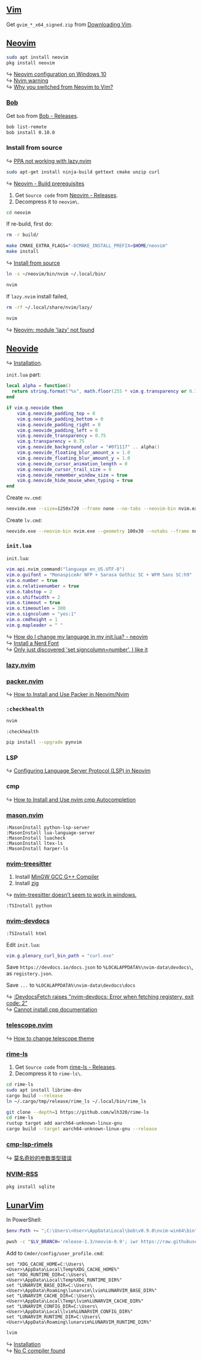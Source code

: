 ## [Vim](https://www.vim.org)

Get `gvim_*_x64_signed.zip` from [Downloading Vim](https://www.vim.org/download.php).

## [Neovim](https://neovim.io)

```sh
sudo apt install neovim
pkg install neovim
```

↪ [Neovim configuration on Windows 10](https://jdhao.github.io/2018/11/15/neovim_configuration_windows/)  
↪ [Nvim warning](https://github.com/LunarWatcher/auto-pairs#nvim-warning)  
↪ [Why you switched from Neovim to Vim?](https://www.reddit.com/r/vim/comments/16cdbyd/why_you_switched_from_neovim_to_vim/)

### [Bob](https://github.com/MordechaiHadad/bob)

Get `bob` from [Bob - Releases](https://github.com/MordechaiHadad/bob/releases).

```sh
bob list-remote
bob install 0.10.0
```

### Install from source

<!-- --8<-- [start:ubuntu-22-arm] -->
↪ [PPA not working with lazy.nvim](https://www.reddit.com/r/neovim/comments/166fpfb/ppa_not_working_with_lazynvim/)

```sh
sudo apt-get install ninja-build gettext cmake unzip curl
```

↪ [Neovim - Build prerequisites](https://github.com/neovim/neovim/blob/master/BUILD.md#build-prerequisites)

1. Get `Source code` from [Neovim - Releases](https://github.com/neovim/neovim/releases).
2. Decompress it to `neovim\`.

```sh
cd neovim
```

If re-build, first do:

```sh
rm -r build/
```

```sh
make CMAKE_EXTRA_FLAGS="-DCMAKE_INSTALL_PREFIX=$HOME/neovim"
make install
```

↪ [Install from source](https://github.com/neovim/neovim/blob/master/INSTALL.md#install-from-source)

```sh
ln -s ~/neovim/bin/nvim ~/.local/bin/
```

```sh
nvim
```

If `lazy.nvim` install failed,

```sh
rm -rf ~/.local/share/nvim/lazy/
```

```sh
nvim
```

↪ [Neovim: module 'lazy' not found](https://stackoverflow.com/questions/77510936/neovim-module-lazy-not-found/77825709)
<!-- --8<-- [end:ubuntu-22-arm] -->

## [Neovide](https://neovide.dev)

↪ [Installation](https://neovide.dev/installation.html).

`init.lua` part:

```lua
local alpha = function()
  return string.format("%x", math.floor(255 * vim.g.transparency or 0.75))
end

if vim.g.neovide then
    vim.g.neovide_padding_top = 0
    vim.g.neovide_padding_bottom = 0
    vim.g.neovide_padding_right = 0
    vim.g.neovide_padding_left = 0
    vim.g.neovide_transparency = 0.75
    vim.g.transparency = 0.75
    vim.g.neovide_background_color = "#0f1117" .. alpha()
    vim.g.neovide_floating_blur_amount_x = 1.0
    vim.g.neovide_floating_blur_amount_y = 1.0
    vim.g.neovide_cursor_animation_length = 0
    vim.g.neovide_cursor_trail_size = 0
    vim.g.neovide_remember_window_size = true
    vim.g.neovide_hide_mouse_when_typing = true
end
```

Create `nv.cmd`:

```sh
neovide.exe --size=1250x720 --frame none --no-tabs --neovim-bin nvim.exe -- -u "init.lua" %*
```

Create `lv.cmd`:

```sh
neovide.exe --neovim-bin nvim.exe --geometry 100x30 --notabs --frame none -- -u "%LUNARVIM_BASE_DIR%\init.lua" %*
```

### `init.lua`

`init.lua`:

```lua
vim.api.nvim_command("language en_US.UTF-8")
vim.o.guifont = "MonaspiceAr NFP + Sarasa Gothic SC + WFM Sans SC:h9"
vim.o.number = true
vim.o.relativenumber = true
vim.o.tabstop = 2
vim.o.shiftwidth = 2
vim.o.timeout = true
vim.o.timeoutlen = 300
vim.o.signcolumn = "yes:1"
vim.o.cmdheight = 1
vim.g.mapleader = " "
```

↪ [How do I change my language in my init.lua? - neovim](https://vi.stackexchange.com/questions/36426/how-do-i-change-my-language-in-my-init-lua-neovim)  
↪ [Install a Nerd Font](https://www.lunarvim.org/docs/installation/post-install#install-a-nerd-font)  
↪ [Only just discovered 'set signcolumn=number', I like it](https://www.reddit.com/r/neovim/comments/neaeej/only_just_discovered_set_signcolumnnumber_i_like/)

### [lazy.nvim](https://github.com/folke/lazy.nvim)

### [packer.nvim](https://github.com/wbthomason/packer.nvim)

↪ [How to Install and Use Packer in Neovim/Nvim](https://linovox.com/install-and-use-packer-in-neovim/)

### `:checkhealth`

```sh
nvim
```

```
:checkhealth
```

```sh
pip install --upgrade pynvim
```

### LSP

↪ [Configuring Language Server Protocol (LSP) in Neovim](https://linovox.com/configuring-language-server-protocol-lsp-in-neovim/)

### cmp

↪ [How to Install and Use nvim cmp Autocompletion](https://linovox.com/install-and-use-nvim-cmp/)
<!-- ↪ [Autocomplete with nvim-cmp](https://www.jonashietala.se/blog/2024/05/26/autocomplete_with_nvim-cmp/) -->

### [mason.nvim](https://github.com/williamboman/mason.nvim)

```
:MasonInstall python-lsp-server
:MasonInstall lua-language-server
:MasonInstall luacheck
:MasonInstall ltex-ls
:MasonInstall harper-ls
```

### [nvim-treesitter](https://github.com/nvim-treesitter/nvim-treesitter)

1. Install [MinGW GCC G++ Compiler](https://techdecodetutorials.com/download/)
2. Install [zig](https://ziglang.org/)

↪ [nvim-treesitter doesn't seem to work in windows.](https://github.com/nvim-treesitter/nvim-treesitter/issues/2135)

```
:TSInstall python
```

<!-- ↪ [Let's create a Tree-sitter grammar](https://www.jonashietala.se/blog/2024/03/19/lets_create_a_tree-sitter_grammar/) -->

### [nvim-devdocs](https://github.com/luckasRanarison/nvim-devdocs)

```
:TSInstall html
```

Edit `init.lua`:

```lua
vim.g.plenary_curl_bin_path = "curl.exe"
```

Save `https://devdocs.io/docs.json` to `%LOCALAPPDATA%\nvim-data\devdocs\`, as `registery.json`.

Save `...` to `%LOCALAPPDATA%\nvim-data\devdocs\docs`

↪ [:DevdocsFetch raises "nvim-devdocs: Error when fetching registery, exit code: 2"](https://github.com/luckasRanarison/nvim-devdocs/issues/31)  
↪ [Cannot install cpp documentation](https://github.com/luckasRanarison/nvim-devdocs/issues/71)

### [telescope.nvim](https://github.com/nvim-telescope/telescope.nvim)

↪ [How to change telescope theme](https://github.com/LazyVim/LazyVim/discussions/1127)

### [rime-ls](https://github.com/wlh320/rime-ls)

1. Get `Source code` from [rime-ls - Releases](https://github.com/wlh320/rime-ls/releases).
2. Decompress it to `rime-ls\`.

```sh
cd rime-ls
sudo apt install librime-dev
cargo build --release
ln ~/.cargo/tmp/release/rime_ls ~/.local/bin/rime_ls
```

<!-- --8<-- [start:ubuntu-22-arm] -->
```sh
git clone --depth=1 https://github.com/wlh320/rime-ls
cd rime-ls
rustup target add aarch64-unknown-linux-gnu
cargo build --target aarch64-unknown-linux-gnu --release
```
<!-- --8<-- [end:ubuntu-22-arm] -->

### [cmp-lsp-rimels](https://github.com/liubianshi/cmp-lsp-rimels)

↪ [莫名奇妙的参数类型错误](https://github.com/liubianshi/cmp-lsp-rimels/issues/1)

### [NVIM-RSS](https://github.com/EMPAT94/nvim-rss)

```sh
pkg install sqlite
```

## [LunarVim](https://www.lunarvim.org/)

In PowerShell:

```powershell
$env:Path += ";C:\Users\<User>\AppData\Local\bob\v0.9.0\nvim-win64\bin"
```

```sh
pwsh -c "$LV_BRANCH='release-1.3/neovim-0.9'; iwr https://raw.githubusercontent.com/LunarVim/LunarVim/release-1.3/neovim-0.9/utils/installer/install.ps1 -UseBasicParsing | iex"
```

Add to `Cmder/config/user_profile.cmd`:

```
set "XDG_CACHE_HOME=C:\Users\<User>\AppData\Local\Temp%XDG_CACHE_HOME%"
set "XDG_RUNTIME_DIR=C:\Users\<User>\AppData\Local\Temp%XDG_RUNTIME_DIR%"
set "LUNARVIM_BASE_DIR=C:\Users\<User>\AppData\Roaming\lunarvim\lvim%LUNARVIM_BASE_DIR%"
set "LUNARVIM_CACHE_DIR=C:\Users\<User>\AppData\Local\Temp\lvim%LUNARVIM_CACHE_DIR%"
set "LUNARVIM_CONFIG_DIR=C:\Users\<User>\AppData\Local\lvim%LUNARVIM_CONFIG_DIR%"
set "LUNARVIM_RUNTIME_DIR=C:\Users\<User>\AppData\Roaming\lunarvim%LUNARVIM_RUNTIME_DIR%"
```

```sh
lvim
```

↪ [Installation](https://www.lunarvim.org/docs/installation)  
↪ [No C compiler found](https://github.com/LunarVim/Neovim-from-scratch/issues/274#issuecomment-1364584526)